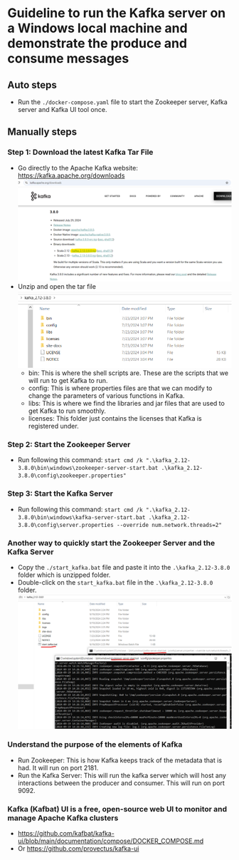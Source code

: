 # Guideline to run the Kafka server on a Windows local machine and demonstrate the produce and consume messages

## Auto steps
- Run the `./docker-compose.yaml` file to start the Zookeeper server, Kafka server and Kafka UI tool once.

## Manually steps
### Step 1: Download the latest Kafka Tar File
- Go directly to the Apache Kafka website: https://kafka.apache.org/downloads
    ![3.8.0](./assets/kafka_download.png)
- Unzip and open the tar file
    ![unzip](./assets/kafka_folder.png)
    - bin: This is where the shell scripts are. These are the scripts that we will run to get Kafka to run.
    - config: This is where properties files are that we can modify to change the parameters of various functions in Kafka.
    - libs: This is where we find the libraries and jar files that are used to get Kafka to run smoothly.
    - licenses: This folder just contains the licenses that Kafka is registered under.

### Step 2: Start the Zookeeper Server
- Run following this command: `start cmd /k ".\kafka_2.12-3.8.0\bin\windows\zookeeper-server-start.bat .\kafka_2.12-3.8.0\config\zookeeper.properties"`

### Step 3: Start the Kafka Server
- Run following this command: `start cmd /k ".\kafka_2.12-3.8.0\bin\windows\kafka-server-start.bat .\kafka_2.12-3.8.0\config\server.properties --override num.network.threads=2"`

### Another way to quickly start the Zookeeper Server and the Kafka Server
- Copy the `./start_kafka.bat` file and paste it into the `.\kafka_2.12-3.8.0` folder which is unzipped folder.
- Double-click on the `start_kafka.bat` file in the `.\kafka_2.12-3.8.0` folder.
    ![start kafka](./assets/start_kafka_sample.png)

### Understand the purpose of the elements of Kafka
- Run Zookeeper: This is how Kafka keeps track of the metadata that is had. It will run on port 2181.
- Run the Kafka Server: This will run the kafka server which will host any interactions between the producer and consumer. This will run on port 9092.

### Kafka (Kafbat) UI is a free, open-source web UI to monitor and manage Apache Kafka clusters
- https://github.com/kafbat/kafka-ui/blob/main/documentation/compose/DOCKER_COMPOSE.md
- Or https://github.com/provectus/kafka-ui